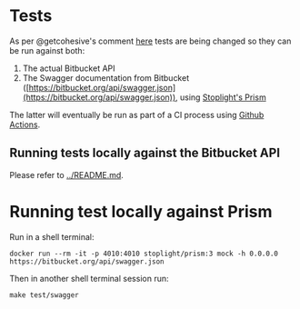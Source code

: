 # Tests

As per @getcohesive's comment [here](https://github.com/getcohesive/go-bitbucket/pull/122#issuecomment-758373984) tests are being changed so they can be run against both:
1. The actual Bitbucket API
1. The Swagger documentation from Bitbucket ([https://bitbucket.org/api/swagger.json](https://bitbucket.org/api/swagger.json)), using [Stoplight's Prism](https://stoplight.io/open-source/prism)

The latter will eventually be run as part of a CI process using [Github Actions](https://github.com/features/actions).

## Running tests locally against the Bitbucket API

Please refer to [../README.md](../README.md).

# Running test locally against Prism

Run in a shell terminal:
```
docker run --rm -it -p 4010:4010 stoplight/prism:3 mock -h 0.0.0.0 https://bitbucket.org/api/swagger.json
```

Then in another shell terminal session run:
```
make test/swagger
```
